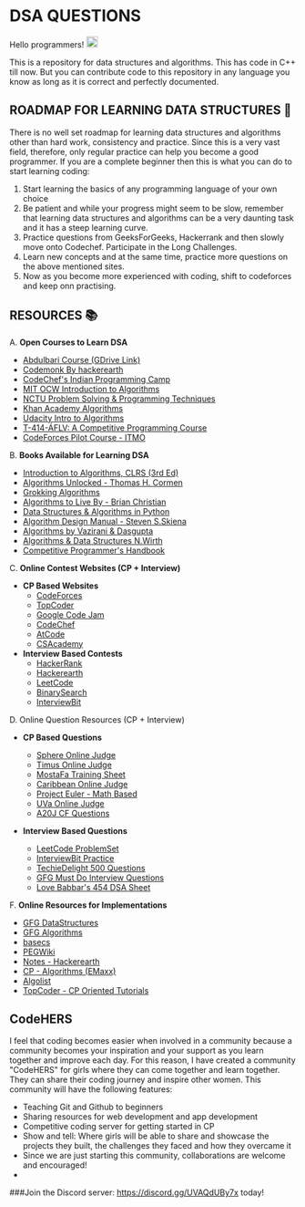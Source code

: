 # DSA QUESTIONS

Hello programmers! <img src="https://user-images.githubusercontent.com/1303154/88677602-1635ba80-d120-11ea-84d8-d263ba5fc3c0.gif" width="20px" alt="hi">

This is a repository for data structures and algorithms. This has code in C++ till now. But you can contribute code to this repository in any language you know as long as it is correct and perfectly documented.

## ROADMAP FOR LEARNING DATA STRUCTURES 🤔

There is no well set roadmap for learning data structures and algorithms other than hard work, consistency and practice. Since this is a very vast field, therefore, only regular practice can help you become a good programmer.
If you are a complete beginner then this is what you can do to start learning coding:

1. Start learning the basics of any programming language of your own choice
2. Be patient and while your progress might seem to be slow, remember that learning data structures and algorithms can be a very daunting task and it has a steep learning curve.
3. Practice questions from GeeksForGeeks, Hackerrank and then slowly move onto Codechef. Participate in the Long Challenges.
4. Learn new concepts and at the same time, practice more questions on the above mentioned sites.
5. Now as you become more experienced with coding, shift to codeforces and keep onn practising.

## RESOURCES 📚

A. **Open Courses to Learn DSA**

- [Abdulbari Course (GDrive Link)](https://drive.google.com/drive/u/0/folders/1szZmcER2CjAFbcqCLitTn_4nyv0wxUjn?sort=13&direction=a)
- [Codemonk By hackerearth](https://www.hackerearth.com/practice/codemonk/)
- [CodeChef's Indian Programming Camp](https://www.youtube.com/playlist?list=PLi0ZM-RCX5nsTc2Z6woHr5qoF6n3b-thO)
- [MIT OCW Introduction to Algorithms](https://ocw.mit.edu/courses/electrical-engineering-and-computer-science/6-046j-introduction-to-algorithms-sma-5503-fall-2005/)
- [NCTU Problem Solving & Programming Techniques](https://sites.google.com/site/mzshieh/courses/problem-solving-and-programming-techniques-spring-2014)
- [Khan Academy Algorithms](https://www.khanacademy.org/computing/computer-science/algorithms)
- [Udacity Intro to Algorithms](https://www.udacity.com/course/intro-to-algorithms--cs215)
- [T-414-ÁFLV: A Competitive Programming Course](https://algo.is/competitive-programming-course/)
- [CodeForces Pilot Course - ITMO](https://codeforces.com/edu/courses)

B. **Books Available for Learning DSA**

- [Introduction to Algorithms, CLRS (3rd Ed)](https://github.com/RbkGh/Free-Algorithm-Books/raw/master/book/Introduction%20to%20Algorithms%20-%20Third%20Edition.pdf)
- [Algorithms Unlocked - Thomas H. Cormen](https://github.com/RbkGh/Free-Algorithm-Books/raw/master/book/Algorithms%20Unlocked%20-%20Thomas%20H.%20Cormen.epub)
- [Grokking Algorithms](https://github.com/RbkGh/Free-Algorithm-Books/raw/master/book/Grokking%20Algorithms%20-%20An%20illustrated%20guide%20for%20programmers%20and%20other%20curious%20people.pdf)
- [Algorithms to Live By - Brian Christian](https://github.com/RbkGh/Free-Algorithm-Books/raw/master/book/Algorithms%20to%20Live%20By%20-%20Brian%20Christian.epub)
- [Data Structures & Algorithms in Python](https://github.com/RbkGh/Free-Algorithm-Books/raw/master/book/Data%20Structures%20%26%20Algorithms%20in%20Python.pdf)
- [Algorithm Design Manual - Steven S.Skiena](https://mimoza.marmara.edu.tr/~msakalli/cse706_12/SkienaTheAlgorithmDesignManual.pdf)
- [Algorithms by Vazirani & Dasgupta](https://github.com/aforarup/interview/raw/master/Data%20Structures%20and%20Algorithm/Algorithm%20Books/Algorithms%20by%20Vazirani%20and%20Dasgupta.pdf)
- [Algorithms & Data Structures N.Wirth](https://github.com/aforarup/interview/raw/master/Data%20Structures%20and%20Algorithm/Algorithm%20Books/Algorithms%20and%20Data%20Structures%20-%20Thin%20Book-%20Niklaus%20Wirth.pdf)
- [Competitive Programmer's Handbook](https://cses.fi/book/index.php)

C. **Online Contest Websites (CP + Interview)**
- **CP Based Websites**
    - [CodeForces](https://codeforces.com/)
    - [TopCoder](https://www.topcoder.com/)
    - [Google Code Jam](https://code.google.com/codejam/)
    - [CodeChef](https://www.codechef.com/)
    - [AtCode](https://atcoder.jp/)
    - [CSAcademy](https://csacademy.com/contests/)
- **Interview Based Contests**
    - [HackerRank](https://www.hackerrank.com/)
    - [Hackerearth](https://www.hackerearth.com/)
    - [LeetCode](https://leetcode.com/contest/)
    - [BinarySearch](https://binarysearch.com/)
    - [InterviewBit](https://www.interviewbit.com/contests/)

D. Online Question Resources (CP + Interview)

- **CP Based Questions**
    - [Sphere Online Judge](https://www.spoj.com/problems/classical/)
    - [Timus Online Judge](http://acm.timus.ru/)
    - [MostaFa Training Sheet](https://docs.google.com/spreadsheets/d/1iJZWP2nS_OB3kCTjq8L6TrJJ4o-5lhxDOyTaocSYc-k/edit#gid=84654839)
    - [Caribbean Online Judge](http://coj.uci.cu/index.xhtml)
    - [Project Euler - Math Based](https://projecteuler.net/)
    - [UVa Online Judge](https://uva.onlinejudge.org/)
    - [A20J CF Questions](https://a2oj.com/Categories.jsp)

- **Interview Based Questions**
    - [LeetCode ProblemSet](https://leetcode.com/problemset/all/)
    - [InterviewBit Practice](https://www.interviewbit.com/courses/programming/)
    - [TechieDelight 500 Questions](https://www.techiedelight.com/data-structures-and-algorithms-problems/)
    - [GFG Must Do Interview Questions](https://www.geeksforgeeks.org/must-do-coding-questions-for-companies-like-amazon-microsoft-adobe/)
    - [Love Babbar's 454 DSA Sheet](https://drive.google.com/file/d/1FMdN_OCfOI0iAeDlqswCiC2DZzD4nPsb/view)

F. **Online Resources for Implementations**

- [GFG DataStructures](https://www.geeksforgeeks.org/data-structures/)
- [GFG Algorithms](https://www.geeksforgeeks.org/fundamentals-of-algorithms/)
- [basecs](https://medium.com/basecs)
- [PEGWiki](http://wcipeg.com/wiki/Special:AllPages)
- [Notes - Hackerearth](https://www.hackerearth.com/practice/notes/trending/)
- [CP - Algorithms (EMaxx)](https://cp-algorithms.com/)
- [Algolist](http://algolist.manual.ru/)
- [TopCoder - CP Oriented Tutorials](https://www.topcoder.com/thrive/tracks?track=Competitive%20Programming)

## CodeHERS
I feel that coding becomes easier when involved in a community because a community becomes your inspiration and your support as you learn together and improve each day. For this reason, I have created a community "CodeHERS" for girls where they can come together and learn together. They can share their coding journey and inspire other women. This community will have the following features:

  - Teaching Git and Github to beginners
  - Sharing resources for web development and app development
  - Competitive coding server for getting started in CP
  - Show and tell: Where girls will be able to share and showcase the projects they built, the challenges they faced and how they overcame it
  - Since we are just starting this community, collaborations are welcome and encouraged!
  - 
   ###Join the Discord server: https://discord.gg/UVAQdUBy7x today!
